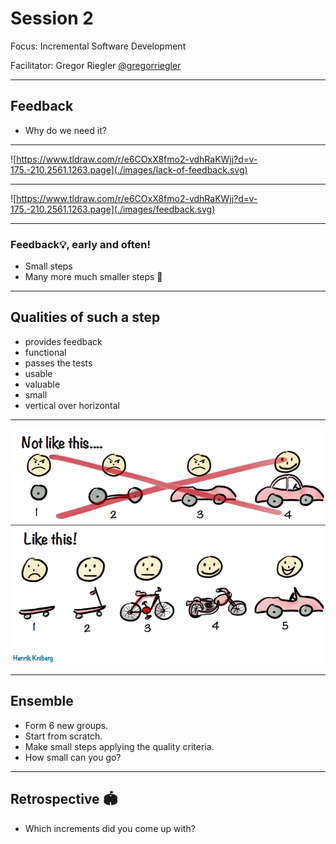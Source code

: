# Session 2

Focus: Incremental Software Development

Facilitator: Gregor Riegler [@gregorriegler](https://fosstodon.org/@gregorriegler@fosstodon.org)

---

## Feedback

- Why do we need it?

---

![https://www.tldraw.com/r/e6COxX8fmo2-vdhRaKWjj?d=v-175.-210.2561.1263.page](./images/lack-of-feedback.svg)

---

![https://www.tldraw.com/r/e6COxX8fmo2-vdhRaKWjj?d=v-175.-210.2561.1263.page](./images/feedback.svg)

---

### Feedback💡, early and often!

- Small steps
- Many more much smaller steps 💯

---

## Qualities of such a step

- provides feedback
- functional
- passes the tests
- usable
- valuable
- small
- vertical over horizontal

---

![images/mvp.png](./images/mvp.png)

---

## Ensemble

- Form 6 new groups.
- Start from scratch.
- Make small steps applying the quality criteria.
- How small can you go?

---

## Retrospective 🏟️

<!-- 10 minutes -->

- Which increments did you come up with?
